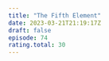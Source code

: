 ```yaml
---
title: "The Fifth Element"
date: 2023-03-21T21:19:17Z
draft: false
episode: 74
rating.total: 30
---
```


